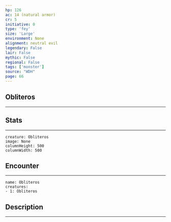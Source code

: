 ```yaml
---
hp: 126
ac: 14 (natural armor)
cr: 5
initiative: 0
type: 'fey'    
size: 'Large'
environment: None
alignment: neutral evil
legendary: False
lair: False
mythic: False
regional: False
tags: ['monster']
source: "WDH"
page: 66
---
```


## Obliteros
---



## Stats
---

```statblock
creature: Obliteros
image: None
columnHeight: 500
columnWidth: 500
```

## Encounter
---

```encounter-table
name: Obliteros
creatures:
- 1: Obliteros
```

## Description
---





